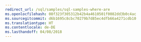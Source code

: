 ```yaml
---
redirect_url: /sql/samples/sql-samples-where-are
ms.openlocfilehash: 08f323f305312b42b4a4610501f0082dd3b0c4ac
ms.sourcegitcommit: d6b1695c8cbc70279b7d85ec4dfb66a4271cdb10
ms.translationtype: HT
ms.contentlocale: de-DE
ms.lasthandoff: 04/08/2018
---
```

